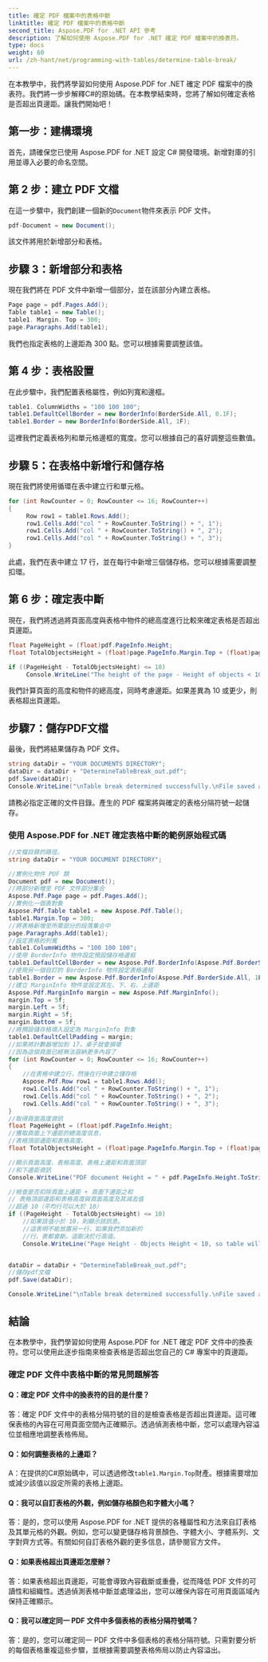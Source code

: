 ```yaml
---
title: 確定 PDF 檔案中的表格中斷
linktitle: 確定 PDF 檔案中的表格中斷
second_title: Aspose.PDF for .NET API 參考
description: 了解如何使用 Aspose.PDF for .NET 確定 PDF 檔案中的換表符。
type: docs
weight: 60
url: /zh-hant/net/programming-with-tables/determine-table-break/
---
```

在本教學中，我們將學習如何使用 Aspose.PDF for .NET 確定 PDF 檔案中的換表符。我們將一步步解釋C#的原始碼。在本教學結束時，您將了解如何確定表格是否超出頁邊距。讓我們開始吧！

## 第一步：建構環境
首先，請確保您已使用 Aspose.PDF for .NET 設定 C# 開發環境。新增對庫的引用並導入必要的命名空間。

## 第 2 步：建立 PDF 文檔
在這一步驟中，我們創建一個新的`Document`物件來表示 PDF 文件。

```csharp
pdf-Document = new Document();
```

該文件將用於新增部分和表格。

## 步驟 3：新增部分和表格
現在我們將在 PDF 文件中新增一個部分，並在該部分內建立表格。

```csharp
Page page = pdf.Pages.Add();
Table table1 = new Table();
table1. Margin. Top = 300;
page.Paragraphs.Add(table1);
```

我們也指定表格的上邊距為 300 點。您可以根據需要調整該值。

## 第 4 步：表格設置
在此步驟中，我們配置表格屬性，例如列寬和邊框。

```csharp
table1. ColumnWidths = "100 100 100";
table1.DefaultCellBorder = new BorderInfo(BorderSide.All, 0.1F);
table1.Border = new BorderInfo(BorderSide.All, 1F);
```

這裡我們定義表格列和單元格邊框的寬度。您可以根據自己的喜好調整這些數值。

## 步驟 5：在表格中新增行和儲存格
現在我們將使用循環在表中建立行和單元格。

```csharp
for (int RowCounter = 0; RowCounter <= 16; RowCounter++)
{
     Row row1 = table1.Rows.Add();
     row1.Cells.Add("col " + RowCounter.ToString() + ", 1");
     row1.Cells.Add("col " + RowCounter.ToString() + ", 2");
     row1.Cells.Add("col " + RowCounter.ToString() + ", 3");
}
```

此處，我們在表中建立 17 行，並在每行中新增三個儲存格。您可以根據需要調整扣環。

## 第 6 步：確定表中斷
現在，我們將透過將頁面高度與表格中物件的總高度進行比較來確定表格是否超出頁邊距。

```csharp
float PageHeight = (float)pdf.PageInfo.Height;
float TotalObjectsHeight = (float)page.PageInfo.Margin.Top + (float)page.PageInfo.Margin.Bottom + (float)table1.Margin.Top + (float)table1.GetHeight();

if ((PageHeight - TotalObjectsHeight) <= 10)
     Console.WriteLine("The height of the page - Height of objects < 10, the table will be truncated");
```

我們計算頁面的高度和物件的總高度，同時考慮邊距。如果差異為 10 或更少，則表格超出頁邊距。

## 步驟7：儲存PDF文檔
最後，我們將結果儲存為 PDF 文件。

```csharp
string dataDir = "YOUR DOCUMENTS DIRECTORY";
dataDir = dataDir + "DetermineTableBreak_out.pdf";
pdf.Save(dataDir);
Console.WriteLine("\nTable break determined successfully.\nFile saved at " + dataDir);
```

請務必指定正確的文件目錄。產生的 PDF 檔案將與確定的表格分隔符號一起儲存。

### 使用 Aspose.PDF for .NET 確定表格中斷的範例原始程式碼

```csharp
//文檔目錄的路徑。
string dataDir = "YOUR DOCUMENT DIRECTORY";

//實例化物件 PDF 類
Document pdf = new Document();
//將部分新增至 PDF 文件部分集合
Aspose.Pdf.Page page = pdf.Pages.Add();
//實例化一個表對象
Aspose.Pdf.Table table1 = new Aspose.Pdf.Table();
table1.Margin.Top = 300;
//將表格新增至所需部分的段落集合中
page.Paragraphs.Add(table1);
//設定表格的列寬
table1.ColumnWidths = "100 100 100";
//使用 BorderInfo 物件設定預設儲存格邊框
table1.DefaultCellBorder = new Aspose.Pdf.BorderInfo(Aspose.Pdf.BorderSide.All, 0.1F);
//使用另一個自訂的 BorderInfo 物件設定表格邊框
table1.Border = new Aspose.Pdf.BorderInfo(Aspose.Pdf.BorderSide.All, 1F);
//建立 MarginInfo 物件並設定其左、下、右、上邊距
Aspose.Pdf.MarginInfo margin = new Aspose.Pdf.MarginInfo();
margin.Top = 5f;
margin.Left = 5f;
margin.Right = 5f;
margin.Bottom = 5f;
//將預設儲存格填入設定為 MarginInfo 對象
table1.DefaultCellPadding = margin;
//如果將計數器增加到 17，桌子就會損壞
//因為這個頁面已經無法容納更多內容了
for (int RowCounter = 0; RowCounter <= 16; RowCounter++)
{
	//在表格中建立行，然後在行中建立儲存格
	Aspose.Pdf.Row row1 = table1.Rows.Add();
	row1.Cells.Add("col " + RowCounter.ToString() + ", 1");
	row1.Cells.Add("col " + RowCounter.ToString() + ", 2");
	row1.Cells.Add("col " + RowCounter.ToString() + ", 3");
}
//取得頁面高度資訊
float PageHeight = (float)pdf.PageInfo.Height;
//獲取頁面上下邊距的總高度信息，
//表格頂部邊距和表格高度。
float TotalObjectsHeight = (float)page.PageInfo.Margin.Top + (float)page.PageInfo.Margin.Bottom + (float)table1.Margin.Top + (float)table1.GetHeight();

//顯示頁面高度、表格高度、表格上邊距和頁面頂部
//和下邊距資訊
Console.WriteLine("PDF document Height = " + pdf.PageInfo.Height.ToString() + "\nTop Margin Info = " + page.PageInfo.Margin.Top.ToString() + "\nBottom Margin Info = " + page.PageInfo.Margin.Bottom.ToString() + "\n\nTable-Top Margin Info = " + table1.Margin.Top.ToString() + "\nAverage Row Height = " + table1.Rows[0].MinRowHeight.ToString() + " \nTable height " + table1.GetHeight().ToString() + "\n ----------------------------------------" + "\nTotal Page Height =" + PageHeight.ToString() + "\nCummulative height including Table =" + TotalObjectsHeight.ToString());

//檢查是否扣除頁面上邊距 + 頁面下邊距之和
// 表格頂部邊距和表格高度與頁面高度及其減去值
//超過 10（平均行可以大於 10）
if ((PageHeight - TotalObjectsHeight) <= 10)
	//如果該值小於 10，則顯示該訊息。
	//這表明不能放置另一行，如果我們添加新的
	//行、表都會斷。這取決於行高值。
	Console.WriteLine("Page Height - Objects Height < 10, so table will break");


dataDir = dataDir + "DetermineTableBreak_out.pdf";
//儲存pdf文檔
pdf.Save(dataDir);

Console.WriteLine("\nTable break determined successfully.\nFile saved at " + dataDir);
```

## 結論
在本教學中，我們學習如何使用 Aspose.PDF for .NET 確定 PDF 文件中的換表符。您可以使用此逐步指南來檢查表格是否超出您自己的 C# 專案中的頁邊距。

### 確定 PDF 文件中表格中斷的常見問題解答

#### Q：確定 PDF 文件中的換表符的目的是什麼？

答：確定 PDF 文件中的表格分隔符號的目的是檢查表格是否超出頁邊距。這可確保表格的內容在可用頁面空間內正確顯示。透過偵測表格中斷，您可以處理內容溢位並相應地調整表格佈局。

#### Q：如何調整表格的上邊距？

 A：在提供的C#原始碼中，可以透過修改`table1.Margin.Top`財產。根據需要增加或減少該值以設定所需的表格上邊距。

#### Q：我可以自訂表格的外觀，例如儲存格顏色和字體大小嗎？

答：是的，您可以使用 Aspose.PDF for .NET 提供的各種屬性和方法來自訂表格及其單元格的外觀。例如，您可以變更儲存格背景顏色、字體大小、字體系列、文字對齊方式等。有關如何自訂表格外觀的更多信息，請參閱官方文件。

#### Q：如果表格超出頁邊距怎麼辦？

答：如果表格超出頁邊距，可能會導致內容截斷或重疊，從而降低 PDF 文件的可讀性和組織性。透過偵測表格中斷並處理溢出，您可以確保內容在可用頁面區域內保持正確顯示。

#### Q：我可以確定同一 PDF 文件中多個表格的表格分隔符號嗎？

答：是的，您可以確定同一 PDF 文件中多個表格的表格分隔符號。只需對要分析的每個表格重複這些步驟，並根據需要調整表格佈局以防止內容溢出。